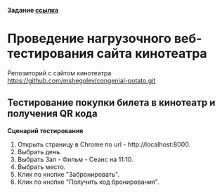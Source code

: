 **Задание [ссылка](https://github.com/netology-code/loadqa-homeworks/blob/main/3.Load%20web/homework_lecture3.md)**

# Проведение нагрузочного веб-тестирования сайта кинотеатра

Репозиторий с сайтом кинотеатра https://github.com/mshegolev/congenial-potato.git
## Тестирование покупки билета в кинотеатр и получения QR кода

**Cценарий тестирования**
1. Открыть страницу в Chrome по url - http://localhost:8000. 
2. Выбрать день.
3. Выбрать Зал  - Фильм  - Сеанс на 11:10.
4. Выбрать место.  
5. Клик по кнопке "Забронировать". 
6. Клик по кнопке "Получить код бронирования".



